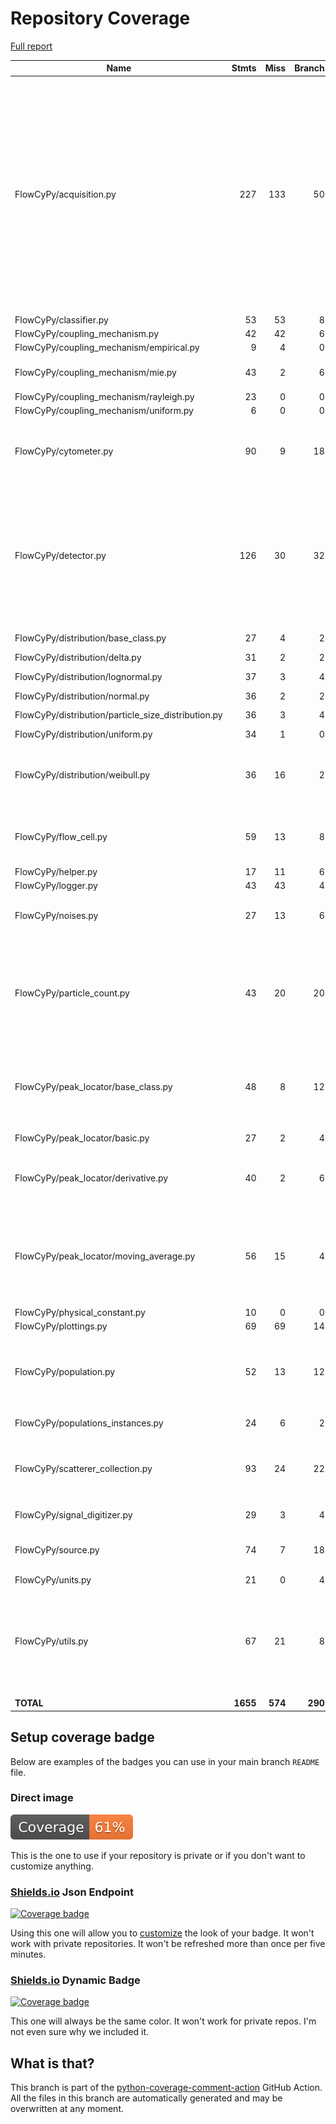 # Repository Coverage

[Full report](https://htmlpreview.github.io/?https://github.com/MartinPdeS/FlowCyPy/blob/python-coverage-comment-action-data/htmlcov/index.html)

| Name                                                  |    Stmts |     Miss |   Branch |   BrPart |   Cover |   Missing |
|------------------------------------------------------ | -------: | -------: | -------: | -------: | ------: | --------: |
| FlowCyPy/acquisition.py                               |      227 |      133 |       50 |        2 |     37% |75-106, 121-131, 157-192, 304-325, 344-351, 427->exit, 461-491, 524-554, 573-602, 606-660, 663->exit |
| FlowCyPy/classifier.py                                |       53 |       53 |        8 |        0 |      0% |     1-202 |
| FlowCyPy/coupling\_mechanism.py                       |       42 |       42 |        6 |        0 |      0% |     1-205 |
| FlowCyPy/coupling\_mechanism/empirical.py             |        9 |        4 |        0 |        0 |     56% |     39-47 |
| FlowCyPy/coupling\_mechanism/mie.py                   |       43 |        2 |        6 |        3 |     90% |82->96, 119, 183 |
| FlowCyPy/coupling\_mechanism/rayleigh.py              |       23 |        0 |        0 |        0 |    100% |           |
| FlowCyPy/coupling\_mechanism/uniform.py               |        6 |        0 |        0 |        0 |    100% |           |
| FlowCyPy/cytometer.py                                 |       90 |        9 |       18 |        3 |     87% |193, 281, 286-289, 309-313 |
| FlowCyPy/detector.py                                  |      126 |       30 |       32 |        5 |     70% |85, 105, 127, 139-141, 145, 283-284, 320, 377-394, 425-439 |
| FlowCyPy/distribution/base\_class.py                  |       27 |        4 |        2 |        1 |     83% |32, 36, 65, 72 |
| FlowCyPy/distribution/delta.py                        |       31 |        2 |        2 |        1 |     91% |   74, 104 |
| FlowCyPy/distribution/lognormal.py                    |       37 |        3 |        4 |        2 |     88% |90, 92, 124 |
| FlowCyPy/distribution/normal.py                       |       36 |        2 |        2 |        1 |     92% |   89, 128 |
| FlowCyPy/distribution/particle\_size\_distribution.py |       36 |        3 |        4 |        2 |     88% |87, 89, 132 |
| FlowCyPy/distribution/uniform.py                      |       34 |        1 |        0 |        0 |     97% |       117 |
| FlowCyPy/distribution/weibull.py                      |       36 |       16 |        2 |        0 |     53% |28, 32, 36, 57-62, 79, 102-112, 115 |
| FlowCyPy/flow\_cell.py                                |       59 |       13 |        8 |        3 |     73% |51, 72, 76-84, 114-124, 196 |
| FlowCyPy/helper.py                                    |       17 |       11 |        6 |        0 |     26% |     62-79 |
| FlowCyPy/logger.py                                    |       43 |       43 |        4 |        0 |      0% |     1-129 |
| FlowCyPy/noises.py                                    |       27 |       13 |        6 |        0 |     42% |3-5, 12-14, 24, 28-34 |
| FlowCyPy/particle\_count.py                           |       43 |       20 |       20 |        6 |     46% |30-31, 35, 41, 64-71, 93, 100-103, 109, 114-119, 126 |
| FlowCyPy/peak\_locator/base\_class.py                 |       48 |        8 |       12 |        5 |     75% |34, 37, 51, 84->87, 104, 107, 150-153 |
| FlowCyPy/peak\_locator/basic.py                       |       27 |        2 |        4 |        2 |     87% |46->49, 50, 108 |
| FlowCyPy/peak\_locator/derivative.py                  |       40 |        2 |        6 |        2 |     91% |50->55, 55->exit, 128-137 |
| FlowCyPy/peak\_locator/moving\_average.py             |       56 |       15 |        4 |        2 |     72% |53->56, 58->exit, 107-116, 121-129, 136-166 |
| FlowCyPy/physical\_constant.py                        |       10 |        0 |        0 |        0 |    100% |           |
| FlowCyPy/plottings.py                                 |       69 |       69 |       14 |        0 |      0% |     1-268 |
| FlowCyPy/population.py                                |       52 |       13 |       12 |        5 |     72% |54, 77-78, 83, 106-107, 112, 125-134 |
| FlowCyPy/populations\_instances.py                    |       24 |        6 |        2 |        0 |     77% |7, 17, 56-65 |
| FlowCyPy/scatterer\_collection.py                     |       93 |       24 |       22 |        1 |     66% |48-50, 67-86, 124, 141-159, 212 |
| FlowCyPy/signal\_digitizer.py                         |       29 |        3 |        4 |        2 |     85% | 65-66, 89 |
| FlowCyPy/source.py                                    |       74 |        7 |       18 |        6 |     86% |36, 41, 51, 54, 61, 64, 74 |
| FlowCyPy/units.py                                     |       21 |        0 |        4 |        0 |    100% |           |
| FlowCyPy/utils.py                                     |       67 |       21 |        8 |        2 |     67% |31, 35, 43, 81-95, 156-157, 168-171, 179, 187-191 |
|                                             **TOTAL** | **1655** |  **574** |  **290** |   **56** | **61%** |           |


## Setup coverage badge

Below are examples of the badges you can use in your main branch `README` file.

### Direct image

[![Coverage badge](https://raw.githubusercontent.com/MartinPdeS/FlowCyPy/python-coverage-comment-action-data/badge.svg)](https://htmlpreview.github.io/?https://github.com/MartinPdeS/FlowCyPy/blob/python-coverage-comment-action-data/htmlcov/index.html)

This is the one to use if your repository is private or if you don't want to customize anything.

### [Shields.io](https://shields.io) Json Endpoint

[![Coverage badge](https://img.shields.io/endpoint?url=https://raw.githubusercontent.com/MartinPdeS/FlowCyPy/python-coverage-comment-action-data/endpoint.json)](https://htmlpreview.github.io/?https://github.com/MartinPdeS/FlowCyPy/blob/python-coverage-comment-action-data/htmlcov/index.html)

Using this one will allow you to [customize](https://shields.io/endpoint) the look of your badge.
It won't work with private repositories. It won't be refreshed more than once per five minutes.

### [Shields.io](https://shields.io) Dynamic Badge

[![Coverage badge](https://img.shields.io/badge/dynamic/json?color=brightgreen&label=coverage&query=%24.message&url=https%3A%2F%2Fraw.githubusercontent.com%2FMartinPdeS%2FFlowCyPy%2Fpython-coverage-comment-action-data%2Fendpoint.json)](https://htmlpreview.github.io/?https://github.com/MartinPdeS/FlowCyPy/blob/python-coverage-comment-action-data/htmlcov/index.html)

This one will always be the same color. It won't work for private repos. I'm not even sure why we included it.

## What is that?

This branch is part of the
[python-coverage-comment-action](https://github.com/marketplace/actions/python-coverage-comment)
GitHub Action. All the files in this branch are automatically generated and may be
overwritten at any moment.